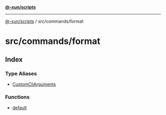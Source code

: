 [**@-xun/scripts**](../../../README.md)

***

[@-xun/scripts](../../../README.md) / src/commands/format

# src/commands/format

## Index

### Type Aliases

- [CustomCliArguments](type-aliases/CustomCliArguments.md)

### Functions

- [default](functions/default.md)
